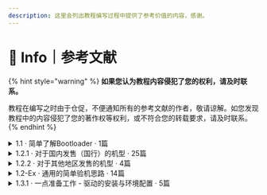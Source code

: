 ```yaml
---
description: 这里会列出教程编写过程中提供了参考价值的内容，感谢。
---
```


# 📖 Info｜参考文献

{% hint style="warning" %}
**如果您认为教程内容侵犯了您的权利，请及时联系。**

教程在编写之时由于仓促，不便通知所有的参考文献的作者，敬请谅解。如您发现教程中的内容侵犯了您的著作权等权利，或不符合您的转载要求，请及时联系。
{% endhint %}

<details>

<summary>1.1 · 简单了解Bootloader · 1篇</summary>

[https://www.bilibili.com/read/cv307758/](https://www.bilibili.com/read/cv307758)

</details>

<details>

<summary>1.2.1 · 对于国内发售（国行）的机型 · 25篇</summary>

[https://consumer.huawei.com/cn/support/warranty-policy/smartphone/](https://consumer.huawei.com/cn/support/warranty-policy/smartphone/)

[https://www.hihonor.com/cn/support/warrantypolicy/smartphone/](https://www.hihonor.com/cn/support/warrantypolicy/smartphone/)

[https://service.meizu.com/help/after\_ser.html#policy4/](https://service.meizu.com/help/after\_ser.html#policy4)

[https://www.bilibili.com/read/cv8869541/](https://www.bilibili.com/read/cv8869541/)

[https://motorola-global-portal.custhelp.com/app/standalone/bootloader/unlock-your-device-a/](https://motorola-global-portal.custhelp.com/app/standalone/bootloader/unlock-your-device-a)

[https://club.lenovo.com.cn/thread-5955202-1-1.html](https://club.lenovo.com.cn/thread-5955202-1-1.html)

[https://www.zui.com/iunlock/](https://www.zui.com/iunlock)

[https://www.oppo.cn/thread-393984762-1/](https://www.oppo.cn/thread-393984762-1)

[https://www.realmebbs.com/post-details/1275426081138028544/](https://www.realmebbs.com/post-details/1275426081138028544)

[https://www.sohu.com/a/15376544\_177698/](https://www.sohu.com/a/15376544\_177698)

[https://www.samsung.com/cn/support/warranty/](https://www.samsung.com/cn/support/warranty/)

[https://www.bilibili.com/read/cv3801929/](https://www.bilibili.com/read/cv3801929)

[https://service.sony.com.cn/content/casch/serviceinfo/servicepolicy.html](https://service.sony.com.cn/content/casch/serviceinfo/servicepolicy.html)

[https://developer.sony.com/develop/open-devices/get-started/unlock-bootloader#unlock-code/](https://developer.sony.com/develop/open-devices/get-started/unlock-bootloader#unlock-code)

[https://www.vivo.com.cn/service/questions/all?categoryId=96\&scroll=952.5714111328125/](https://www.vivo.com.cn/service/questions/all?categoryId=96\&scroll=952.5714111328125)

[https://www.mi.com/service/serviceAgreement?id=34/](https://www.mi.com/service/serviceAgreement?id=34)

[https://zhuanlan.zhihu.com/p/395020862/](https://zhuanlan.zhihu.com/p/395020862)

[http://www.miui.com/unlock/index.html/](http://www.miui.com/unlock/index.html)

[https://service.oneplus.com/cn/search/search-detail?id=op33/](https://service.oneplus.com/cn/search/search-detail?id=op33)

[https://rma.zte.com.cn/show/appMobileServicePolicy/](https://rma.zte.com.cn/show/appMobileServicePolicy)

[https://www.nubia.com/active/aftersalespolicy.html#faq04/](https://www.nubia.com/active/aftersalespolicy.html#faq04)

[https://www.zhihu.com/question/288372173/](https://www.zhihu.com/question/288372173)

[https://www.52pojie.cn/thread-816065-1-1.html](https://www.52pojie.cn/thread-816065-1-1.html)

[https://www.coolapk.com/feed/38128839/](https://www.coolapk1s.com/feed/38128839)

[https://www.coolapk.com/feed/38926327/](https://www.coolapk1s.com/feed/38926327)

[https://github.com/sukanka/MEIZU16S\_unlock\_tutorial/wiki/](https://github.com/sukanka/MEIZU16S\_unlock\_tutorial/wiki/%E4%B8%AD%E6%96%87%E6%95%99%E7%A8%8B)

</details>

<details>

<summary>1.2.2 · 对于其他地区发售的机型 · 4篇</summary>

[https://www.ithome.com/0/590/830.htm](https://www.ithome.com/0/590/830.htm)

[https://developer.lge.com/resource/mobile/RetrieveBootloader.dev](https://developer.lge.com/resource/mobile/RetrieveBootloader.dev)

[https://www.xda-developers.com/how-to-bootloader-unlock-root-magisk-nothing-phone-1/](https://www.xda-developers.com/how-to-bootloader-unlock-root-magisk-nothing-phone-1/)

[https://sajotim.github.io/](https://sajotim.github.io/2020/03/15/Sony%E9%80%9A%E7%94%A8%E5%88%B7%E6%9C%BA%E6%8C%87%E5%8D%97-2020/)

</details>

<details>

<summary>1.2-Ex · 通用的简单验机思路 · 14篇</summary>

[https://m.buy.mi.com/hk/registration/](https://m.buy.mi.com/hk/registration)

[https://www.imei.info/](https://www.imei.info/)

[https://service.meizu.com/authenticity.html](https://service.meizu.com/authenticity.html)

[https://www.sonystyle.com.cn/sonyclub/product\_reg/index.html](https://www.sonystyle.com.cn/sonyclub/product\_reg/index.html)

[https://pre.nubia.com/active/762460b1da61e90.html](https://pre.nubia.com/active/762460b1da61e90.html)

[https://activity.lenovo.com.cn/activity/activation/index.html](https://activity.lenovo.com.cn/activity/activation/index.html)

[http://rma.zte.com.cn/pc/imeiCheck.html](http://rma.zte.com.cn/pc/imeiCheck.html)

[https://service.oneplus.com/cn/check/](https://service.oneplus.com/cn/check)

[https://www.realme.com/support/phonecheck/](https://www.realme.com/support/phonecheck)

[https://consumer.huawei.com/cn/support/warranty-query/](https://consumer.huawei.com/cn/support/warranty-query/)

[https://support.oppo.com/cn/check/](https://support.oppo.com/cn/check/)

[https://www.hihonor.com/cn/support/warranty-query/](https://www.hihonor.com/cn/support/warranty-query/)

[https://www.vivo.com.cn/service/mobilePhoneAuthenticityCheck/index/](https://www.vivo.com.cn/service/mobilePhoneAuthenticityCheck/index)

[https://support-cn.samsung.com.cn/supportcn/imei/default.aspx](https://support-cn.samsung.com.cn/supportcn/imei/default.aspx)

</details>

<details>

<summary>1.3.1 · 一点准备工作 - 驱动的安装与环境配置 · 5篇</summary>

[https://developer.android.com/studio/run/oem-usb#InstallingDriver/](https://developer.android.com/studio/run/oem-usb#InstallingDriver)

[https://developer.android.com/studio/run/win-usb/](https://developer.android.com/studio/run/win-usb)

[https://developer.sony.com/develop/drivers/](https://developer.sony.com/develop/drivers/)

[https://developer.android.google.cn/studio/run/win-usb?hl=zh\_cn](https://developer.android.google.cn/studio/run/win-usb?hl=zh\_cn)

[https://developer.android.google.cn/studio/run/oem-usb?hl=zh\_cn/](https://developer.android.google.cn/studio/run/oem-usb?hl=zh\_cn)

</details>
